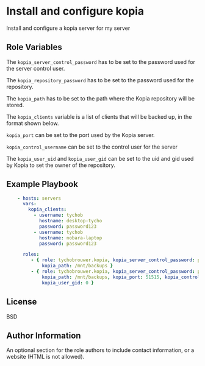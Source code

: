 Install and configure kopia
=========

Install and configure a kopia server for my server

Role Variables
--------------

The ```kopia_server_control_password``` has to be set to the password used for the server control user.

The ```kopia_repository_password``` has to be set to the password used for the repository.

The ```kopia_path``` has to be set to the path where the Kopia repository will be stored.

The ```kopia_clients``` variable is a list of clients that will be backed up, in the format shown below.

```kopia_port``` can be set to the port used by the Kopia server.

```kopia_control_username``` can be set to the control user for the server

The ```kopia_user_uid``` and ```kopia_user_gid``` can be set to the uid and gid used by Kopia to set the owner of the repository.

Example Playbook
----------------

```yaml
    - hosts: servers
      vars:
        kopia_clients:
          - username: tychob
            hostname: desktop-tycho
            password: password123
          - username: tychob
            hostname: nobara-laptop
            password: password123

      roles:
         - { role: tychobrouwer.kopia, kopia_server_control_password: password123, kopia_repository_password: password123,
             kopia_path: /mnt/backups }
         - { role: tychobrouwer.kopia, kopia_server_control_password: password123, kopia_repository_password: password123,
             kopia_path: /mnt/backups, kopia_port: 51515, kopia_control_username: control, kopia_user_uid: 0,
             kopia_user_gid: 0 }

```

License
-------

BSD

Author Information
------------------

An optional section for the role authors to include contact information, or a website (HTML is not allowed).
